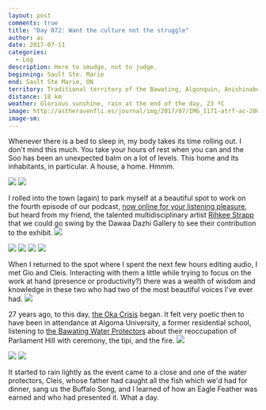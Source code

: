 ```yaml
---
layout: post
comments: true
title: "Day 072: Want the culture not the struggle"
author: ac
date: 2017-07-11
categories:
  - Log
description: Here to smudge, not to judge.
beginning: Sault Ste. Marie
end: Sault Ste Marie, ON
territory: Traditional territory of the Bawating, Algonquin, Anishinabek, Haudenosaunee, Ojibway, Odawa and Cree
distance: 18 km
weather: Glorious sunshine, rain at the end of the day, 23 ºC
image: http://astheravenfli.es/journal/img/2017/07/IMG_1171-atrf-ac-2000-web.jpg
image-sm:
---
```


Whenever there is a bed to sleep in, my body takes its time rolling out. I don't mind this much. You take your hours of rest when you can and the Soo has been an unexpected balm on a lot of levels. This home and its inhabitants, in particular. A house, a home. Hmmm. 

<img src="http://astheravenfli.es/journal/img/2017/07/IMG_1127-atrf-ac-2000-web.jpg">


<img src="http://astheravenfli.es/journal/img/2017/07/IMG_1129-atrf-ac-2000-web.jpg">

I rolled into the town (again) to park myself at a beautiful spot to work on the fourth episode of our podcast, [now online for your listening pleasure](http://astheravenfli.es/journal/2017/07/11/flight-04/), but heard from my friend, the talented multidisciplinary artist [Rihkee Strapp](https://www.facebook.com/RihkeeStrapp/) that we could go swing by the Dawaa Dazhi Gallery to see their contribution to the exhibit.
<img src="http://astheravenfli.es/journal/img/2017/07/IMG_1147-atrf-ac-2000-web.jpg">

<img src="http://astheravenfli.es/journal/img/2017/07/IMG_1141-atrf-ac-2000-web.jpg">

<img src="http://astheravenfli.es/journal/img/2017/07/IMG_1137-atrf-ac-2000-web.jpg">

<img src="http://astheravenfli.es/journal/img/2017/07/IMG_1138-atrf-ac-2000-web.jpg">

<img src="http://astheravenfli.es/journal/img/2017/07/IMG_1139-atrf-ac-2000-web.jpg">

When I returned to the spot where I spent the next few hours editing audio, I met Gio and Cleis. Interacting with them a little while trying to focus on the work at hand (presence or productivity?) there was a wealth of wisdom and knowledge in these two who had two of the most beautiful voices I've ever had.
<img src="http://astheravenfli.es/journal/img/2017/07/IMG_1152-atrf-ac-2000-web.jpg">

27 years ago, to this day, [the Oka Crisis](http://astheravenfli.es/journal/2017/06/28/oka/) began. It felt very poetic then to have been in attendance at Algoma University, a former residential school, listening to [the Bawating Water Protectors](https://www.facebook.com/BawatingWaterProtectors/) about their reoccupation of Parliament Hill with ceremony, the tipi, and the fire.
<img src="http://astheravenfli.es/journal/img/2017/07/IMG_1173-atrf-ac-2000-web.jpg">

<img src="http://astheravenfli.es/journal/img/2017/07/IMG_1185-atrf-ac-2000-web.jpg">


<img src="http://astheravenfli.es/journal/img/2017/07/IMG_1197-atrf-ac-2000-web.jpg">

It started to rain lightly as the event came to a close and one of the water protectors, Cleis, whose father had caught all the fish which we'd had for dinner, sang us the Buffalo Song, and I learned of how an Eagle Feather was earned and who had presented it. What a day. 
